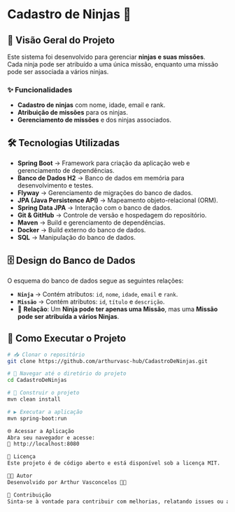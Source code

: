 # Cadastro de Ninjas 🥷

## 📌 Visão Geral do Projeto  
Este sistema foi desenvolvido para gerenciar **ninjas e suas missões**.  
Cada ninja pode ser atribuído a uma única missão, enquanto uma missão pode ser associada a vários ninjas.  

### ✨ Funcionalidades  
- **Cadastro de ninjas** com nome, idade, email e rank.  
- **Atribuição de missões** para os ninjas.  
- **Gerenciamento de missões** e dos ninjas associados.  

## 🛠️ Tecnologias Utilizadas  
- **Spring Boot** → Framework para criação da aplicação web e gerenciamento de dependências.  
- **Banco de Dados H2** → Banco de dados em memória para desenvolvimento e testes.  
- **Flyway** → Gerenciamento de migrações do banco de dados.  
- **JPA (Java Persistence API)** → Mapeamento objeto-relacional (ORM).  
- **Spring Data JPA** → Interação com o banco de dados.  
- **Git & GitHub** → Controle de versão e hospedagem do repositório.  
- **Maven** → Build e gerenciamento de dependências.  
- **Docker** → Build externo do banco de dados.  
- **SQL** → Manipulação do banco de dados.  

## 🗄️ Design do Banco de Dados  
O esquema do banco de dados segue as seguintes relações:  

- **`Ninja`** → Contém atributos: `id`, `nome`, `idade`, `email` e `rank`.  
- **`Missão`** → Contém atributos: `id`, `título` e `descrição`.  
- 📌 **Relação**: Um **Ninja pode ter apenas uma Missão**, mas uma **Missão pode ser atribuída a vários Ninjas**.  

## 🚀 Como Executar o Projeto  

```sh
# 📥 Clonar o repositório
git clone https://github.com/arthurvasc-hub/CadastroDeNinjas.git

# 📂 Navegar até o diretório do projeto
cd CadastroDeNinjas

# 🔨 Construir o projeto
mvn clean install

# ▶️ Executar a aplicação
mvn spring-boot:run

🌐 Acessar a Aplicação
Abra seu navegador e acesse:
🔗 http://localhost:8080

📜 Licença
Este projeto é de código aberto e está disponível sob a licença MIT.

👨‍💻 Autor
Desenvolvido por Arthur Vasconcelos 🥷🚀

🤝 Contribuição
Sinta-se à vontade para contribuir com melhorias, relatando issues ou abrindo pull requests.

